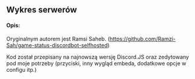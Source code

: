 ## Wykres serwerów

#### Opis:
Oryginalnym autorem jest Ramsi Saheb. (https://github.com/Ramzi-Sah/game-status-discordbot-selfhosted)

Kod został przepisany na najnowszą wersję Discord.JS oraz zedytowany pod moje potrzeby (przyciski, inny wygląd embeda, dodatkowe opcje w configu itp.)

